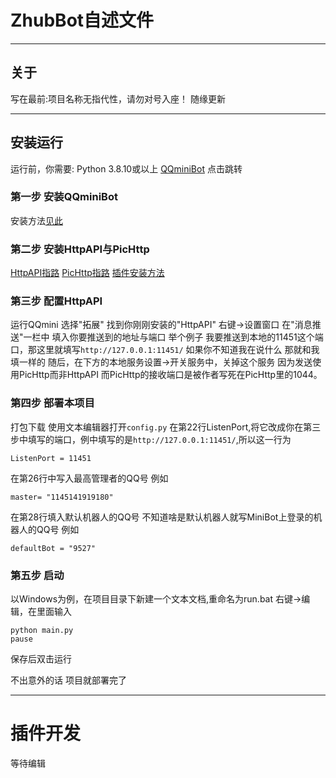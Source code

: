 # ZhubBot自述文件
---
## 关于
写在最前:项目名称无指代性，请勿对号入座！
随缘更新

---
## 安装运行
运行前，你需要:
Python 3.8.10或以上
[QQminiBot](https://minibot.cc/) 点击跳转

### 第一步 安装QQminiBot
安装方法[见此](https://doc.minibot.cc/web/#/1/4)

### 第二步 安装HttpAPI与PicHttp
[HttpAPI指路](https://forum.minibot.cc/forum.php?mod=viewthread&tid=34)
[PicHttp指路](https://forum.minibot.cc/forum.php?mod=viewthread&tid=175)
[插件安装方法](https://doc.minibot.cc/web/#/1/23)

### 第三步 配置HttpAPI
运行QQmini
选择"拓展"
找到你刚刚安装的"HttpAPI" 右键→设置窗口
在"消息推送"一栏中 填入你要推送到的地址与端口 举个例子 我要推送到本地的11451这个端口，那这里就填写```http://127.0.0.1:11451/``` 
如果你不知道我在说什么 那就和我填一样的
随后，在下方的本地服务设置→开关服务中，关掉这个服务
因为发送使用PicHttp而非HttpAPI 而PicHttp的接收端口是被作者写死在PicHttp里的1044。

### 第四步 部署本项目
打包下载
使用文本编辑器打开```config.py```
在第22行ListenPort,将它改成你在第三步中填写的端口，例中填写的是```http://127.0.0.1:11451/```,所以这一行为
```
ListenPort = 11451
```
在第26行中写入最高管理者的QQ号 例如
```
master= "1145141919180"
```
在第28行填入默认机器人的QQ号 不知道啥是默认机器人就写MiniBot上登录的机器人的QQ号 例如
```
defaultBot = "9527"
```

### 第五步 启动
以Windows为例，在项目目录下新建一个文本文档,重命名为run.bat 右键→编辑，在里面输入
```
python main.py
pause
```
保存后双击运行

不出意外的话 项目就部署完了

---
# 插件开发
等待编辑

